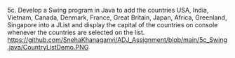 5c. Develop a Swing program in Java to add the countries USA, India, Vietnam, Canada,  Denmark, France, Great Britain, Japan, Africa, Greenland, Singapore into a JList and  display the capital of the countries on console whenever the countries are selected on the list.
https://github.com/SnehaKhanaganvi/ADJ_Assignment/blob/main/5c_Swing.java/CountryListDemo.PNG
